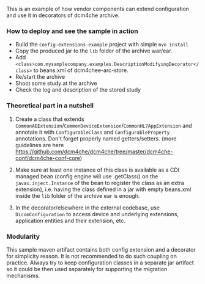 This is an example of how vendor components can extend configuration and use it in decorators of dcm4che archive.

### How to deploy and see the sample in action

- Build the `config-extensions-example` project with simple `mvn install` 
- Copy the produced jar to the `lib` folder of the archive war/ear.
- Add `<class>com.mysamplecompany.examples.DescriptionModifyingDecorator</class>` to beans.xml of dcm4chee-arc-store.
- Re/start the archive
- Shoot some study at the archive
- Check the log and description of the stored study

### Theoretical part in a nutshell

1. Create a class that extends `CommonAEExtension`/`CommonDeviceExtension`/`CommonHL7AppExtension` and
annotate it with `ConfigurableClass` and `ConfigurableProperty` annotations. Don't forget properly named getters/setters.
(more guidelines are here https://github.com/dcm4che/dcm4che/tree/master/dcm4che-conf/dcm4che-conf-core)

2. Make sure at least one instance of this class is available as a CDI managed bean (config engine will use .getClass() on the `javax.inject.Instance` of the bean to register the class as an extra extension),
i.e. having the class defined in a jar with empty beans.xml inside the `lib` folder of the archive ear is enough.

3. In the decorator/elsewhere in the external codebase, use `DicomConfiguration` to access device and underlying extensions,
application entities and their extension, etc.



### Modularity
This sample maven artifact contains both config extension and a decorator for simplicity reason. It is not recommended to
do such coupling on practice. Always try to keep configuration classes in a separate jar artifact so it could be then used separately
for supporting the migration mechanisms.

